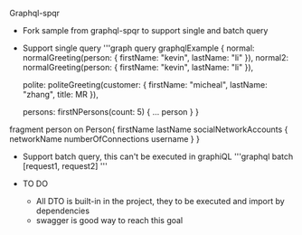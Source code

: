 Graphql-spqr

* Fork sample from graphql-spqr to support single and batch query
* Support single query
'''graph
query graphqlExample
{
  normal: normalGreeting(person: {
    firstName: "kevin",
    lastName: "li"
  }),
  normal2: normalGreeting(person: {
    firstName: "kevin",
    lastName: "li"
  }),
  
  polite: politeGreeting(customer: {
    firstName: "micheal",
    lastName: "zhang",
    title: MR 
  }),
  
  persons: firstNPersons(count: 5)
  {
    ... person
  }
}

fragment person on Person{
  firstName
    lastName
    socialNetworkAccounts
    {
      networkName
      numberOfConnections
      username
    }
}

* Support batch query, this can't be executed in graphiQL
'''graphql batch
[request1, request2]
'''

* TO DO
  * All DTO is built-in in the project, they to be executed and import by dependencies
  * swagger is good way to reach this goal

